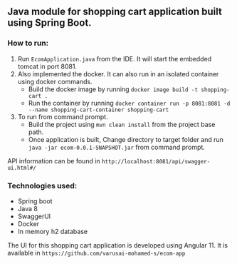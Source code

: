 ## Java module for shopping cart application built using Spring Boot.

### How to run:

1. Run `EcomApplication.java` from the IDE. It will start the embedded tomcat in port 8081.
2. Also implemented the docker. It can also run in an isolated container using docker commands.
    * Build the docker image by running `docker image build -t shopping-cart .`
    * Run the container by running `docker container run -p 8081:8081 -d --name shopping-cart-container shopping-cart`
3. To run from command prompt.
    * Build the project using `mvn clean install` from the project base path.
    * Once application is built, Change directory to target folder and run `java -jar ecom-0.0.1-SNAPSHOT.jar` from command prompt.


API information can be found in `http://localhost:8081/api/swagger-ui.html#/`
	
### Technologies used:
* Spring boot
* Java 8
* SwaggerUI
* Docker
* In memory h2 database

The UI for this shopping cart application is developed using Angular 11. It is available in `https://github.com/varusai-mohamed-s/ecom-app`